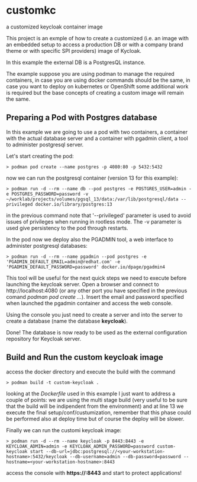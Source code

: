 # customkc

a customized keycloak container image

This project is an exmple of how to create a customized (i.e. an image with an embedded setup to access a production DB or with a company brand theme or with specific SPI providers) image of Kycloak.

In this example the external DB is a PostgresQL instance.

The example suppose you are using podman to manage the required containers, in case you are using docker commands should be the same, in case you want to deploy on kubernetes or OpenShift some additional work is required but the base concepts of creating a custom image will remain the same.

## Preparing a Pod with Postgres database

In this example we are going to use a pod with two containers, a container with the actual database server and a container with pgadmin client, a tool to administer postgresql server.

Let's start creating the pod:

    > podman pod create --name postgres -p 4080:80 -p 5432:5432

now we can run the postgresql container (version 13 for this example):

    > podman run -d --rm --name db --pod postgres -e POSTGRES_USER=admin -e POSTGRES_PASSWORD=password -v ~/worklab/projects/volumes/pgsql_13/data:/var/lib/postgresql/data --privileged docker.io/library/postgres:13

in the previous command note that '--privileged' parameter is used to avoid issues of privileges when running in rootless mode.
The -v parameter is used give persistency to the pod through restarts.

In the pod now we deploy also the PGADMIN tool, a web interface to administer postgresql databases:

    > podman run -d --rm --name pgadmin --pod postgres -e 'PGADMIN_DEFAULT_EMAIL=admin@redhat.com' -e 'PGADMIN_DEFAULT_PASSWORD=password' docker.io/dpage/pgadmin4

This tool will be useful for the next quick steps we need to execute before launching the keycloak server. Open a browser and connect to http://localhost:4080 (or any other port you have specified in the previous comand *podman pod create ...*). Insert the email and password specified when launched the pgadmin container and access the web console.

Using the console you just need to create a server and into the server to create a database (name the database **keycloak**).

Done! The database is now ready to be used as the external configuration repository for Keycloak server.

## Build and Run the custom keycloak image

access the docker directory and execute the build with the command 

    > podman build -t custom-keycloak .

looking at the *Dockerfile* used in this example I just want to address a couple of points: we are using the multi stage build (very useful to be sure that the build will be indipendent from the environment) and at line 13 we execute the final setup/conf/custumization, remember that this phase could be performed also at deploy time but of course the deploy will be slower.

Finally we can run the customi keycloak image:

    > podman run -d --rm --name keycloak -p 8443:8443 -e KEYCLOAK_ADMIN=admin -e KEYCLOAK_ADMIN_PASSWORD=password custom-keycloak start --db-url=jdbc:postgresql://<your-workstation-hostname>:5432/keycloak --db-username=admin --db-password=password --hostname=<your-workstation-hostname>:8443

access the console with **https://<your-workstation-hostname>:8443** and start to protect applications!
